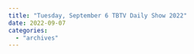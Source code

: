 ```yaml
---
title: "Tuesday, September 6 TBTV Daily Show 2022"
date: 2022-09-07
categories: 
  - "archives"
---
```



